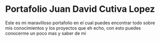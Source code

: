 # Portafolio Juan David Cutiva Lopez

Este es mi maravilloso portafolio en el cual puedes encontrar todo sobre mis conocimientos y los proyectos que eh echo, con esto puedes conocerme un poco mas y saber de mi 